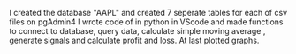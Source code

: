 I created the database "AAPL" and created 7 seperate tables for each of csv files on pgAdmin4
I wrote code of in python in VScode and made functions to connect to database, query data, calculate simple moving average , generate signals and  calculate profit and loss.
At last plotted graphs.


